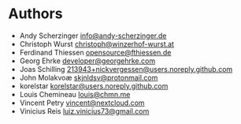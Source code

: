 <!--
  - SPDX-FileCopyrightText: 2019 Nextcloud GmbH and Nextcloud contributors
  - SPDX-License-Identifier: GPL-3.0-or-later
-->
# Authors

- Andy Scherzinger <info@andy-scherzinger.de>
- Christoph Wurst <christoph@winzerhof-wurst.at>
- Ferdinand Thiessen <opensource@fthiessen.de>
- Georg Ehrke <developer@georgehrke.com>
- Joas Schilling <213943+nickvergessen@users.noreply.github.com>
- John Molakvoæ <skjnldsv@protonmail.com>
- korelstar <korelstar@users.noreply.github.com>
- Louis Chemineau <louis@chmn.me>
- Vincent Petry <vincent@nextcloud.com>
- Vinicius Reis <luiz.vinicius73@gmail.com>
